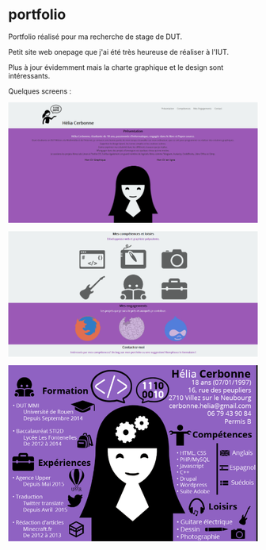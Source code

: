 # portfolio
Portfolio réalisé pour ma recherche de stage de DUT. 

Petit site web onepage que j'ai été très heureuse de réaliser à l'IUT.

Plus à jour évidemment mais la charte graphique et le design sont intéressants.

Quelques screens :

![vue1](screens/vue1.PNG)

![vue2](screens/vue2.PNG)

![cv](screens/cv.PNG)
